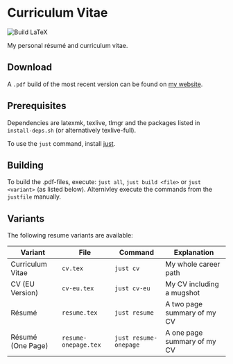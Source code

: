 # Curriculum Vitae

![Build LaTeX](https://github.com/michidk/resume/workflows/Build%20LaTeX%20document/badge.svg)

My personal résumé and curriculum vitae.

## Download

A `.pdf` build of the most recent version can be found on [my website](https://lohr.dev/cv/).

## Prerequisites

Dependencies are latexmk, texlive, tlmgr and the packages listed in `install-deps.sh` (or alternatively texlive-full).

To use the `just` command, install [just](https://github.com/casey/just/).

## Building

To build the .pdf-files, execute:
`just all`, `just build <file>` or `just <variant>` (as listed below).
Alternivley execute the commands from the `justfile` manually.

## Variants

The following resume variants are available:

| Variant           | File                 | Command               | Explanation                 |
| ----------------- | -------------------- | --------------------- | --------------------------- |
| Curriculum Vitae  | `cv.tex`             | `just cv`             | My whole career path        |
| CV (EU Version)   | `cv-eu.tex`          | `just cv-eu`          | My CV including a mugshot   |
| Résumé            | `resume.tex`         | `just resume`         | A two page summary of my CV |
| Résumé (One Page) | `resume-onepage.tex` | `just resume-onepage` | A one page summary of my CV |
